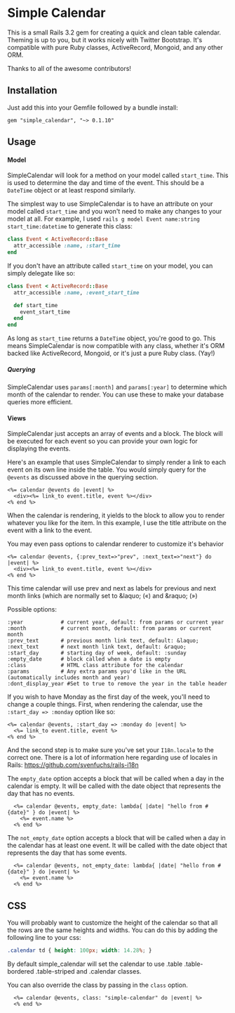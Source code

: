 Simple Calendar
===============

This is a small Rails 3.2 gem for creating a quick and clean table calendar.
Theming is up to you, but it works nicely with Twitter Bootstrap. It's
compatible with pure Ruby classes, ActiveRecord, Mongoid, and any other
ORM.

Thanks to all of the awesome contributors!

Installation
------------

Just add this into your Gemfile followed by a bundle install:

    gem "simple_calendar", "~> 0.1.10"

Usage
-----

#### Model

SimpleCalendar will look for a method on your model called `start_time`.
This is used to determine the day and time of the event. This should be
a `DateTime` object or at least respond similarly.

The simplest way to use SimpleCalendar is to have an attribute on your
model called `start_time` and you won't need to make any changes to your
model at all. For example, I used `rails g model Event name:string
start_time:datetime` to generate this class:

```ruby
class Event < ActiveRecord::Base
  attr_accessible :name, :start_time
end
```

If you don't have an attribute called `start_time` on your model, you
can simply delegate like so:

```ruby
class Event < ActiveRecord::Base
  attr_accessible :name, :event_start_time

  def start_time
    event_start_time
  end
end
```

As long as `start_time` returns a `DateTime` object, you're good to go.
This means SimpleCalendar is now compatible with any class, whether it's
ORM backed like ActiveRecord, Mongoid, or it's just a pure Ruby class.
(Yay!)

##### Querying

SimpleCalendar uses `params[:month]` and `params[:year]` to determine
which month of the calendar to render. You can use these to make your
database queries more efficient.

#### Views

SimpleCalendar just accepts an array of events and a block. The block
will be executed for each event so you can provide your own logic for
displaying the events.

Here's an example that uses SimpleCalendar to simply render a link to
each event on its own line inside the table. You would simply query for
the `@events` as discussed above in the querying section.

```erb
<%= calendar @events do |event| %>
  <div><%= link_to event.title, event %></div>
<% end %>
```

When the calendar is rendering, it yields to the block to allow you to
render whatever you like for the item. In this example, I use the title
attribute on the event with a link to the event.

You may even pass options to calendar renderer to customize it's behavior

```erb
<%= calendar @events, {:prev_text=>"prev", :next_text=>"next"} do |event| %>
  <div><%= link_to event.title, event %></div>
<% end %>
```

This time calendar will use prev and next as labels for previous and next month
links (which are normally set to &amp;laquo; (&laquo;) and &amp;raquo; (&raquo;)

Possible options:

    :year            # current year, default: from params or current year
    :month           # current month, default: from params or current month
    :prev_text       # previous month link text, default: &laquo;
    :next_text       # next month link text, default: &raquo;
    :start_day       # starting day of week, default: :sunday
    :empty_date      # block called when a date is empty
    :class           # HTML class attribute for the calendar
    :params          # Any extra params you'd like in the URL (automatically includes month and year)
    :dont_display_year #Set to true to remove the year in the table header

If you wish to have Monday as the first day of the week, you'll need to
change a couple things. First, when rendering the calendar, use the
`:start_day => :monday` option like so:

```erb
<%= calendar @events, :start_day => :monday do |event| %>
  <%= link_to event.title, event %>
<% end %>
```

And the second step is to make sure you've set your `I18n.locale` to the
correct one. There is a lot of information here regarding use of locales in Rails:
https://github.com/svenfuchs/rails-i18n

The `empty_date` option accepts a block that will be called when a day
in the calendar is empty. It will be called with the date object that
represents the day that has no events.

```erb
  <%= calendar @events, empty_date: lambda{ |date| "hello from #{date}" } do |event| %>
    <%= event.name %>
  <% end %>
```
The `not_empty_date` option accepts a block that will be called when a day
in the calendar has at least one event. It will be called with the date object that
represents the day that has some events.

```erb
  <%= calendar @events, not_empty_date: lambda{ |date| "hello from #{date}" } do |event| %>
    <%= event.name %>
  <% end %>
```


CSS
---

You will probably want to customize the height of the calendar so that
all the rows are the same heights and widths. You can do this by adding
the following line to your css:

```css
.calendar td { height: 100px; width: 14.28%; }
```

By default simple_calendar will set the calendar to use .table
.table-bordered .table-striped and .calendar classes.

You can also override the class by passing in the `class` option.

```erb
  <%= calendar @events, class: "simple-calendar" do |event| %>
  <% end %>
```
